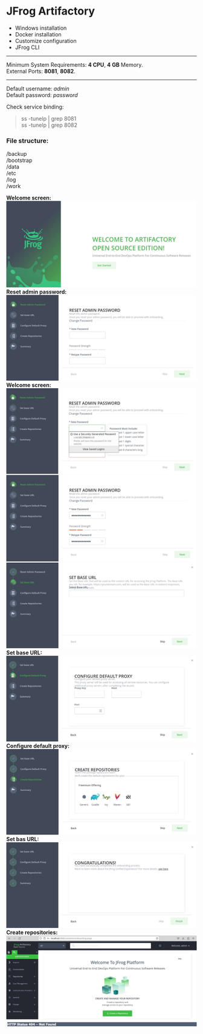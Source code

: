 # JFrog Artifactory 

- Windows installation
- Docker installation
- Customize configuration 
- JFrog CLI

---

Minimum System Requirements: **4 CPU**, **4 GB** Memory.<br />
External Ports: **8081**, **8082**.

---

Default username: *admin*<br />
Default password: *password*

Check service binding:
>ss -tunelp | grep 8081<br />
>ss -tunelp | grep 8082

### File structure:
/backup<br />
/bootstrap<br />
/data<br />
/etc<br />
/log<br />
/work<br />

**Welcome screen:**<br />
![alt text](images/artifactory-setup-1.jpg)
**Reset admin password:**<br />
![alt text](images/artifactory-setup-2.jpg)
**Welcome screen:**<br />
![alt text](images/artifactory-setup-3.jpg)
![alt text](images/artifactory-setup-4.jpg)
![alt text](images/artifactory-setup-5.jpg)
**Set base URL:**<br />
![alt text](images/artifactory-setup-6.jpg)
**Configure default proxy:**<br />
![alt text](images/artifactory-setup-7.jpg)
**Set bas URL:**<br />
![alt text](images/artifactory-setup-8.jpg)
**Create repositories:**<br />
![alt text](images/artifactory-setup-9.jpg)
![alt text](images/errors/http_status_404_not_found.jpg)
